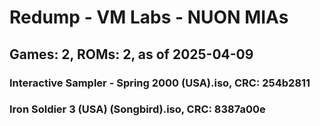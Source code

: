 # Redump - VM Labs - NUON MIAs
## Games: 2, ROMs: 2, as of 2025-04-09

### Interactive Sampler - Spring 2000 (USA).iso, CRC: 254b2811
### Iron Soldier 3 (USA) (Songbird).iso, CRC: 8387a00e
